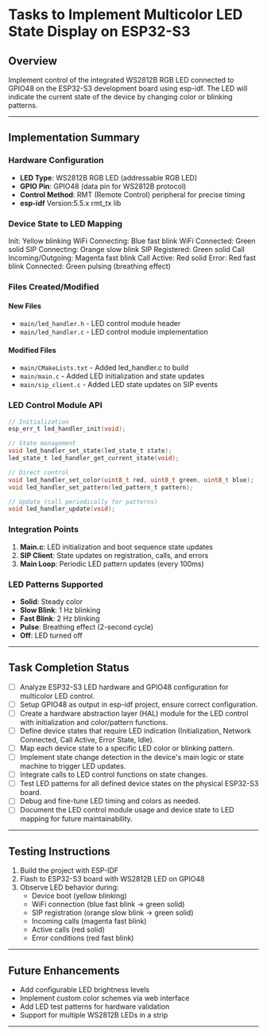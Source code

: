 # Tasks to Implement Multicolor LED State Display on ESP32-S3

## Overview
Implement control of the integrated WS2812B RGB LED connected to GPIO48 on the ESP32-S3 development board using esp-idf. The LED will indicate the current state of the device by changing color or blinking patterns.

---

## Implementation Summary

### Hardware Configuration
- **LED Type**: WS2812B RGB LED (addressable RGB LED)
- **GPIO Pin**: GPIO48 (data pin for WS2812B protocol)
- **Control Method**: RMT (Remote Control) peripheral for precise timing
- **esp-idf** Version:5.5.x rmt_tx lib

### Device State to LED Mapping

Init: Yellow blinking
WiFi Connecting: Blue fast blink
WiFi Connected: Green solid
SIP Connecting: Orange slow blink
SIP Registered: Green solid
Call Incoming/Outgoing: Magenta fast blink
Call Active: Red solid
Error: Red fast blink
Connected: Green pulsing (breathing effect)


### Files Created/Modified

#### New Files
- `main/led_handler.h` - LED control module header
- `main/led_handler.c` - LED control module implementation

#### Modified Files
- `main/CMakeLists.txt` - Added led_handler.c to build
- `main/main.c` - Added LED initialization and state updates
- `main/sip_client.c` - Added LED state updates on SIP events

### LED Control Module API

```c
// Initialization
esp_err_t led_handler_init(void);

// State management
void led_handler_set_state(led_state_t state);
led_state_t led_handler_get_current_state(void);

// Direct control
void led_handler_set_color(uint8_t red, uint8_t green, uint8_t blue);
void led_handler_set_pattern(led_pattern_t pattern);

// Update (call periodically for patterns)
void led_handler_update(void);
```

### Integration Points

1. **Main.c**: LED initialization and boot sequence state updates
2. **SIP Client**: State updates on registration, calls, and errors
3. **Main Loop**: Periodic LED pattern updates (every 100ms)

### LED Patterns Supported

- **Solid**: Steady color
- **Slow Blink**: 1 Hz blinking
- **Fast Blink**: 2 Hz blinking
- **Pulse**: Breathing effect (2-second cycle)
- **Off**: LED turned off

---

## Task Completion Status

- [ ] Analyze ESP32-S3 LED hardware and GPIO48 configuration for multicolor LED control.
- [ ] Setup GPIO48 as output in esp-idf project, ensure correct configuration.
- [ ] Create a hardware abstraction layer (HAL) module for the LED control with initialization and color/pattern functions.
- [ ] Define device states that require LED indication (Initialization, Network Connected, Call Active, Error State, Idle).
- [ ] Map each device state to a specific LED color or blinking pattern.
- [ ] Implement state change detection in the device's main logic or state machine to trigger LED updates.
- [ ] Integrate calls to LED control functions on state changes.
- [ ] Test LED patterns for all defined device states on the physical ESP32-S3 board.
- [ ] Debug and fine-tune LED timing and colors as needed.
- [ ] Document the LED control module usage and device state to LED mapping for future maintainability.

---

## Testing Instructions

1. Build the project with ESP-IDF
2. Flash to ESP32-S3 board with WS2812B LED on GPIO48
3. Observe LED behavior during:
   - Device boot (yellow blinking)
   - WiFi connection (blue fast blink → green solid)
   - SIP registration (orange slow blink → green solid)
   - Incoming calls (magenta fast blink)
   - Active calls (red solid)
   - Error conditions (red fast blink)

---

## Future Enhancements

- Add configurable LED brightness levels
- Implement custom color schemes via web interface
- Add LED test patterns for hardware validation
- Support for multiple WS2812B LEDs in a strip

---